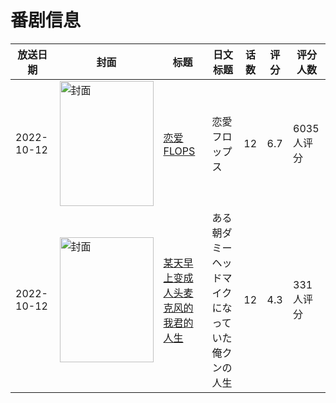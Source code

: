 # 番剧信息

|放送日期|封面|标题|日文标题|话数|评分|评分人数|
|---|---|---|---|---|---|---|
|2022-10-12|<img src="https://lain.bgm.tv/pic/cover/c/ac/ba/375735_AR8Al.jpg" alt="封面" style="width:150px;height:200px;object-fit:cover;">|[恋爱FLOPS](https://bangumi.tv/subject/375735)|恋愛フロップス|12|6.7|6035人评分|
|2022-10-12|<img src="https://lain.bgm.tv/pic/cover/c/d3/7a/391672_71haa.jpg" alt="封面" style="width:150px;height:200px;object-fit:cover;">|[某天早上变成人头麦克风的我君的人生](https://bangumi.tv/subject/391672)|ある朝ダミーヘッドマイクになっていた俺クンの人生|12|4.3|331人评分|
